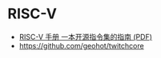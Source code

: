 # RISC-V

* [RISC-V 手册 一本开源指令集的指南 (PDF)](http://crva.ict.ac.cn/documents/RISC-V-Reader-Chinese-v2p1.pdf)
* https://github.com/geohot/twitchcore
